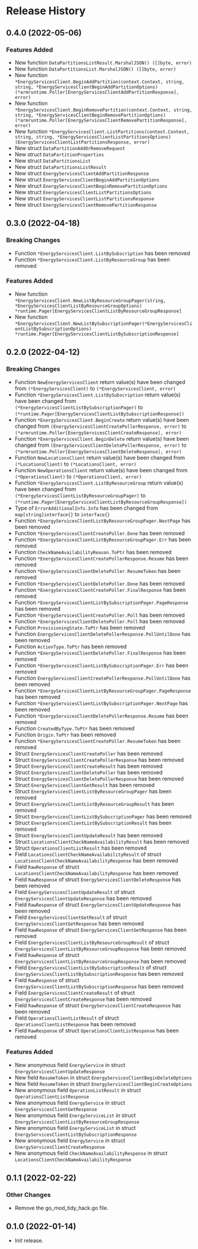 # Release History

## 0.4.0 (2022-05-06)
### Features Added

- New function `DataPartitionsListResult.MarshalJSON() ([]byte, error)`
- New function `DataPartitionsList.MarshalJSON() ([]byte, error)`
- New function `*EnergyServicesClient.BeginAddPartition(context.Context, string, string, *EnergyServicesClientBeginAddPartitionOptions) (*armruntime.Poller[EnergyServicesClientAddPartitionResponse], error)`
- New function `*EnergyServicesClient.BeginRemovePartition(context.Context, string, string, *EnergyServicesClientBeginRemovePartitionOptions) (*armruntime.Poller[EnergyServicesClientRemovePartitionResponse], error)`
- New function `*EnergyServicesClient.ListPartitions(context.Context, string, string, *EnergyServicesClientListPartitionsOptions) (EnergyServicesClientListPartitionsResponse, error)`
- New struct `DataPartitionAddOrRemoveRequest`
- New struct `DataPartitionProperties`
- New struct `DataPartitionsList`
- New struct `DataPartitionsListResult`
- New struct `EnergyServicesClientAddPartitionResponse`
- New struct `EnergyServicesClientBeginAddPartitionOptions`
- New struct `EnergyServicesClientBeginRemovePartitionOptions`
- New struct `EnergyServicesClientListPartitionsOptions`
- New struct `EnergyServicesClientListPartitionsResponse`
- New struct `EnergyServicesClientRemovePartitionResponse`


## 0.3.0 (2022-04-18)
### Breaking Changes

- Function `*EnergyServicesClient.ListBySubscription` has been removed
- Function `*EnergyServicesClient.ListByResourceGroup` has been removed

### Features Added

- New function `*EnergyServicesClient.NewListByResourceGroupPager(string, *EnergyServicesClientListByResourceGroupOptions) *runtime.Pager[EnergyServicesClientListByResourceGroupResponse]`
- New function `*EnergyServicesClient.NewListBySubscriptionPager(*EnergyServicesClientListBySubscriptionOptions) *runtime.Pager[EnergyServicesClientListBySubscriptionResponse]`


## 0.2.0 (2022-04-12)
### Breaking Changes

- Function `NewEnergyServicesClient` return value(s) have been changed from `(*EnergyServicesClient)` to `(*EnergyServicesClient, error)`
- Function `*EnergyServicesClient.ListBySubscription` return value(s) have been changed from `(*EnergyServicesClientListBySubscriptionPager)` to `(*runtime.Pager[EnergyServicesClientListBySubscriptionResponse])`
- Function `*EnergyServicesClient.BeginCreate` return value(s) have been changed from `(EnergyServicesClientCreatePollerResponse, error)` to `(*armruntime.Poller[EnergyServicesClientCreateResponse], error)`
- Function `*EnergyServicesClient.BeginDelete` return value(s) have been changed from `(EnergyServicesClientDeletePollerResponse, error)` to `(*armruntime.Poller[EnergyServicesClientDeleteResponse], error)`
- Function `NewLocationsClient` return value(s) have been changed from `(*LocationsClient)` to `(*LocationsClient, error)`
- Function `NewOperationsClient` return value(s) have been changed from `(*OperationsClient)` to `(*OperationsClient, error)`
- Function `*EnergyServicesClient.ListByResourceGroup` return value(s) have been changed from `(*EnergyServicesClientListByResourceGroupPager)` to `(*runtime.Pager[EnergyServicesClientListByResourceGroupResponse])`
- Type of `ErrorAdditionalInfo.Info` has been changed from `map[string]interface{}` to `interface{}`
- Function `*EnergyServicesClientListByResourceGroupPager.NextPage` has been removed
- Function `*EnergyServicesClientCreatePoller.Done` has been removed
- Function `*EnergyServicesClientListByResourceGroupPager.Err` has been removed
- Function `CheckNameAvailabilityReason.ToPtr` has been removed
- Function `*EnergyServicesClientCreatePollerResponse.Resume` has been removed
- Function `*EnergyServicesClientDeletePoller.ResumeToken` has been removed
- Function `*EnergyServicesClientDeletePoller.Done` has been removed
- Function `*EnergyServicesClientCreatePoller.FinalResponse` has been removed
- Function `*EnergyServicesClientListBySubscriptionPager.PageResponse` has been removed
- Function `*EnergyServicesClientCreatePoller.Poll` has been removed
- Function `*EnergyServicesClientDeletePoller.Poll` has been removed
- Function `ProvisioningState.ToPtr` has been removed
- Function `EnergyServicesClientDeletePollerResponse.PollUntilDone` has been removed
- Function `ActionType.ToPtr` has been removed
- Function `*EnergyServicesClientDeletePoller.FinalResponse` has been removed
- Function `*EnergyServicesClientListBySubscriptionPager.Err` has been removed
- Function `EnergyServicesClientCreatePollerResponse.PollUntilDone` has been removed
- Function `*EnergyServicesClientListByResourceGroupPager.PageResponse` has been removed
- Function `*EnergyServicesClientListBySubscriptionPager.NextPage` has been removed
- Function `*EnergyServicesClientDeletePollerResponse.Resume` has been removed
- Function `CreatedByType.ToPtr` has been removed
- Function `Origin.ToPtr` has been removed
- Function `*EnergyServicesClientCreatePoller.ResumeToken` has been removed
- Struct `EnergyServicesClientCreatePoller` has been removed
- Struct `EnergyServicesClientCreatePollerResponse` has been removed
- Struct `EnergyServicesClientCreateResult` has been removed
- Struct `EnergyServicesClientDeletePoller` has been removed
- Struct `EnergyServicesClientDeletePollerResponse` has been removed
- Struct `EnergyServicesClientGetResult` has been removed
- Struct `EnergyServicesClientListByResourceGroupPager` has been removed
- Struct `EnergyServicesClientListByResourceGroupResult` has been removed
- Struct `EnergyServicesClientListBySubscriptionPager` has been removed
- Struct `EnergyServicesClientListBySubscriptionResult` has been removed
- Struct `EnergyServicesClientUpdateResult` has been removed
- Struct `LocationsClientCheckNameAvailabilityResult` has been removed
- Struct `OperationsClientListResult` has been removed
- Field `LocationsClientCheckNameAvailabilityResult` of struct `LocationsClientCheckNameAvailabilityResponse` has been removed
- Field `RawResponse` of struct `LocationsClientCheckNameAvailabilityResponse` has been removed
- Field `RawResponse` of struct `EnergyServicesClientDeleteResponse` has been removed
- Field `EnergyServicesClientUpdateResult` of struct `EnergyServicesClientUpdateResponse` has been removed
- Field `RawResponse` of struct `EnergyServicesClientUpdateResponse` has been removed
- Field `EnergyServicesClientGetResult` of struct `EnergyServicesClientGetResponse` has been removed
- Field `RawResponse` of struct `EnergyServicesClientGetResponse` has been removed
- Field `EnergyServicesClientListByResourceGroupResult` of struct `EnergyServicesClientListByResourceGroupResponse` has been removed
- Field `RawResponse` of struct `EnergyServicesClientListByResourceGroupResponse` has been removed
- Field `EnergyServicesClientListBySubscriptionResult` of struct `EnergyServicesClientListBySubscriptionResponse` has been removed
- Field `RawResponse` of struct `EnergyServicesClientListBySubscriptionResponse` has been removed
- Field `EnergyServicesClientCreateResult` of struct `EnergyServicesClientCreateResponse` has been removed
- Field `RawResponse` of struct `EnergyServicesClientCreateResponse` has been removed
- Field `OperationsClientListResult` of struct `OperationsClientListResponse` has been removed
- Field `RawResponse` of struct `OperationsClientListResponse` has been removed

### Features Added

- New anonymous field `EnergyService` in struct `EnergyServicesClientUpdateResponse`
- New field `ResumeToken` in struct `EnergyServicesClientBeginDeleteOptions`
- New field `ResumeToken` in struct `EnergyServicesClientBeginCreateOptions`
- New anonymous field `OperationListResult` in struct `OperationsClientListResponse`
- New anonymous field `EnergyService` in struct `EnergyServicesClientGetResponse`
- New anonymous field `EnergyServiceList` in struct `EnergyServicesClientListByResourceGroupResponse`
- New anonymous field `EnergyServiceList` in struct `EnergyServicesClientListBySubscriptionResponse`
- New anonymous field `EnergyService` in struct `EnergyServicesClientCreateResponse`
- New anonymous field `CheckNameAvailabilityResponse` in struct `LocationsClientCheckNameAvailabilityResponse`


## 0.1.1 (2022-02-22)

### Other Changes

- Remove the go_mod_tidy_hack.go file.

## 0.1.0 (2022-01-14)

- Init release.